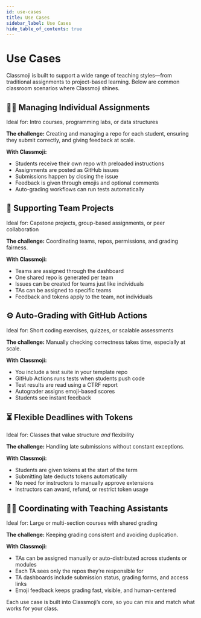 ```yaml
---
id: use-cases
title: Use Cases
sidebar_label: Use Cases
hide_table_of_contents: true
---
```


# Use Cases

Classmoji is built to support a wide range of teaching styles—from traditional assignments to project-based learning. Below are common classroom scenarios where Classmoji shines.

## 🧑‍🏫 Managing Individual Assignments

Ideal for: Intro courses, programming labs, or data structures

**The challenge:** Creating and managing a repo for each student, ensuring they submit correctly, and giving feedback at scale.

**With Classmoji:**

- Students receive their own repo with preloaded instructions
- Assignments are posted as GitHub issues
- Submissions happen by closing the issue
- Feedback is given through emojis and optional comments
- Auto-grading workflows can run tests automatically

## 👥 Supporting Team Projects

Ideal for: Capstone projects, group-based assignments, or peer collaboration

**The challenge:** Coordinating teams, repos, permissions, and grading fairness.

**With Classmoji:**

- Teams are assigned through the dashboard
- One shared repo is generated per team
- Issues can be created for teams just like individuals
- TAs can be assigned to specific teams
- Feedback and tokens apply to the team, not individuals

## ⚙️ Auto-Grading with GitHub Actions

Ideal for: Short coding exercises, quizzes, or scalable assessments

**The challenge:** Manually checking correctness takes time, especially at scale.

**With Classmoji:**

- You include a test suite in your template repo
- GitHub Actions runs tests when students push code
- Test results are read using a CTRF report
- Autograder assigns emoji-based scores
- Students see instant feedback

## ⏳ Flexible Deadlines with Tokens

Ideal for: Classes that value structure _and_ flexibility

**The challenge:** Handling late submissions without constant exceptions.

**With Classmoji:**

- Students are given tokens at the start of the term
- Submitting late deducts tokens automatically
- No need for instructors to manually approve extensions
- Instructors can award, refund, or restrict token usage

## 🧑‍🏫 Coordinating with Teaching Assistants

Ideal for: Large or multi-section courses with shared grading

**The challenge:** Keeping grading consistent and avoiding duplication.

**With Classmoji:**

- TAs can be assigned manually or auto-distributed across students or modules
- Each TA sees only the repos they’re responsible for
- TA dashboards include submission status, grading forms, and access links
- Emoji feedback keeps grading fast, visible, and human-centered

Each use case is built into Classmoji’s core, so you can mix and match what works for your class.
